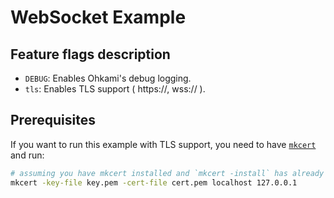 # WebSocket Example

## Feature flags description

- `DEBUG`: Enables Ohkami's debug logging.
- `tls`: Enables TLS support ( https://, wss:// ).

## Prerequisites

If you want to run this example with TLS support, you need to have
[`mkcert`](https://github.com/FiloSottile/mkcert) and run:

```sh
# assuming you have mkcert installed and `mkcert -install` has already executed:
mkcert -key-file key.pem -cert-file cert.pem localhost 127.0.0.1
```
